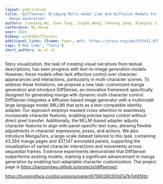 ```yaml
---
layout: publication
title: 'Diffsensei: Bridging Multi-modal Llms And Diffusion Models For Customized
  Manga Generation'
authors: Jianzong Wu, Chao Tang, Jingbo Wang, Yanhong Zeng, Xiangtai Li, Yunhai Tong
conference: No Venue
year: 2024
bibkey: wu2024diffsensei
additional_links: [{name: Paper, url: 'https://arxiv.org/abs/hf2412.07589'}]
tags: ["Has Code", "Tools"]
short_authors: Wu et al.
---
```

Story visualization, the task of creating visual narratives from textual descriptions, has seen progress with text-to-image generation models. However, these models often lack effective control over character appearances and interactions, particularly in multi-character scenes. To address these limitations, we propose a new task: customized manga generation and introduce DiffSensei, an innovative framework specifically designed for generating manga with dynamic multi-character control. DiffSensei integrates a diffusion-based image generator with a multimodal large language model (MLLM) that acts as a text-compatible identity adapter. Our approach employs masked cross-attention to seamlessly incorporate character features, enabling precise layout control without direct pixel transfer. Additionally, the MLLM-based adapter adjusts character features to align with panel-specific text cues, allowing flexible adjustments in character expressions, poses, and actions. We also introduce MangaZero, a large-scale dataset tailored to this task, containing 43,264 manga pages and 427,147 annotated panels, supporting the visualization of varied character interactions and movements across sequential frames. Extensive experiments demonstrate that DiffSensei outperforms existing models, marking a significant advancement in manga generation by enabling text-adaptable character customization. The project page is https://jianzongwu.github.io/projects/diffsensei/.

https://huggingface.co/discussions/paper/67590260301d7a7b7ef45fdc